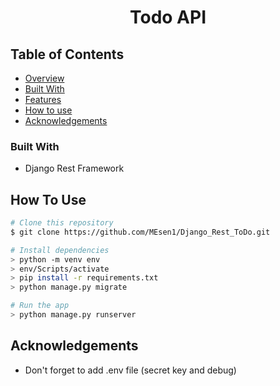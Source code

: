 <!-- Please update value in the {}  -->

<h1 align="center">Todo API</h1>

<!-- TABLE OF CONTENTS -->

## Table of Contents

- [Overview](#overview)
- [Built With](#built-with)
- [Features](#features)
- [How to use](#how-to-use)
- [Acknowledgements](#acknowledgements)

<!-- OVERVIEW -->

### Built With

<!-- This section should list any major frameworks that you built your project using. Here are a few examples.-->

- Django Rest Framework

## How To Use

```bash
# Clone this repository
$ git clone https://github.com/MEsen1/Django_Rest_ToDo.git

# Install dependencies
> python -m venv env
> env/Scripts/activate
> pip install -r requirements.txt
> python manage.py migrate

# Run the app
> python manage.py runserver
```

## Acknowledgements

- Don't forget to add .env file (secret key and debug)
